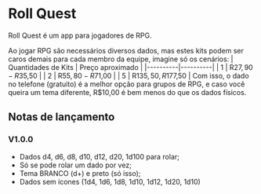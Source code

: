# Roll Quest
Roll Quest é um app para jogadores de RPG.

Ao jogar RPG são necessários diversos dados, mas estes kits podem ser caros demais para cada membro da equipe, imagine só os cenários:
| Quantidades de Kits | Preço aproximado |
|----------|----------|
| 1 | R$27,90 - R$35,50 |
| 2 | R$55,80 - R$71,00 |
| 5 | R$135,50, R$177,50 |
Com isso, o dado no telefone (gratuito) é a melhor opção para grupos de RPG, e caso você queira um tema diferente, R$10,00 é bem menos do que os dados físicos.
## Notas de lançamento
### V1.0.0
- Dados d4, d6, d8, d10, d12, d20, 1d100 para rolar;
- Só se pode rolar um dado por vez;
- Tema BRANCO (d+) e preto (só isso);
- Dados sem ícones (1d4, 1d6, 1d8, 1d10, 1d12, 1d20, 1d10)
